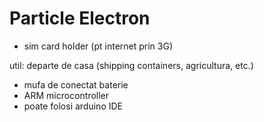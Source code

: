 <h1>Particle Electron</h1>

- sim card holder (pt internet prin 3G)

util: departe de casa (shipping containers, agricultura, etc.)

- mufa de conectat baterie
- ARM microcontroller
- poate folosi arduino IDE